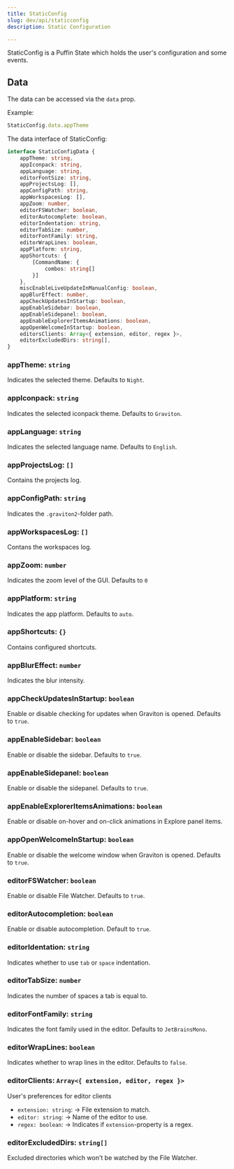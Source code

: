 ```yaml
---
title: StaticConfig
slug: dev/api/staticconfig
description: Static Configuration

---
```




StaticConfig is a Puffin State which holds the user's configuration and some events.

## Data

The data can be accessed via the `data` prop.

Example:
```javascript
StaticConfig.data.appTheme
```

The data interface of StaticConfig:

```ts
interface StaticConfigData {
	appTheme: string,
	appIconpack: string,
	appLanguage: string,
	editorFontSize: string,
	appProjectsLog: [],
	appConfigPath: string,
	appWorkspacesLog: [],
	appZoom: number,
	editorFSWatcher: boolean,
	editorAutocomplete: boolean,
	editorIndentation: string,
	editorTabSize: number,
	editorFontFamily: string,
	editorWrapLines: boolean,
	appPlatform: string,
	appShortcuts: {
		[CommandName: { 
			combos: string[] 
		}]
	},
	miscEnableLiveUpdateInManualConfig: boolean,
	appBlurEffect: number,
	appCheckUpdatesInStartup: boolean,
	appEnableSidebar: boolean,
	appEnableSidepanel: boolean,
	appEnableExplorerItemsAnimations: boolean,
	appOpenWelcomeInStartup: boolean,
	editorsClients: Array<{ extension, editor, regex }>,
	editorExcludedDirs: string[],
}
```

### appTheme: `string`
Indicates the selected theme. Defaults to `Night`.

### appIconpack: `string`
Indicates the selected iconpack theme. Defaults to `Graviton`.

### appLanguage: `string`
Indicates the selected language name. Defaults to `English`.

### appProjectsLog: `[]`
Contains the projects log.

### appConfigPath: `string`
Indicates the `.graviton2`-folder path.

### appWorkspacesLog: `[]`
Contans the workspaces log.

### appZoom: `number`
Indicates the zoom level of the GUI. Defaults to `0`

### appPlatform: `string`
Indicates the app platform. Defaults to `auto`.

### appShortcuts: `{}`
Contains configured shortcuts.

### appBlurEffect: `number`
Indicates the blur intensity.

### appCheckUpdatesInStartup: `boolean`
Enable or disable checking for updates when Graviton is opened. Defaults to `true`.

### appEnableSidebar: `boolean`
Enable or disable the sidebar. Defaults to `true`.

### appEnableSidepanel: `boolean`
Enable or disable the sidepanel. Defaults to `true`.

### appEnableExplorerItemsAnimations: `boolean`
Enable or disable on-hover and on-click animations in Explore panel items.

### appOpenWelcomeInStartup: `boolean`
Enable or disable the welcome window when Graviton is opened. Defaults to `true`.

### editorFSWatcher: `boolean`
Enable or disable File Watcher. Defaults to `true`.

### editorAutocompletion: `boolean`
Enable or disable autocompletion. Default to `true`.

### editorIdentation: `string`
Indicates whether to use `tab` or `space` indentation.

### editorTabSize: `number`
Indicates the number of spaces a tab is equal to.

### editorFontFamily: `string`
Indicates the font family used in the editor. Defaults to `JetBrainsMono`.

### editorWrapLines: `boolean`
Indicates whether to wrap lines in the editor. Defaults to `false`.

### editorClients: `Array<{ extension, editor, regex }>`
User's preferences for editor clients
  * `extension: string`: -> File extension to match.
  * `editor: string`: -> Name of the editor to use.
  * `regex: boolean`: -> Indicates if `extension`-property is a regex.

### editorExcludedDirs: `string[]`
Excluded directories which won't be watched by the File Watcher.
